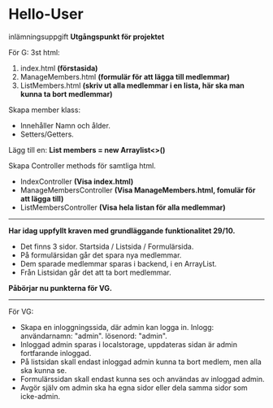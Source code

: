 # Hello-User
inlämningsuppgift
**Utgångspunkt för projektet**

För G:
3st html:
1. index.html **(förstasida)**
2. ManageMembers.html **(formulär för att lägga till medlemmar)**
3. ListMembers.html **(skriv ut alla medlemmar i en lista, här ska man kunna ta bort medlemmar)**

Skapa member klass:
- Innehåller Namn och ålder.
- Setters/Getters.

Lägg till en: **List<Member> members = new Arraylist<>()**

Skapa Controller methods för samtliga html.
-  IndexController **(Visa index.html)**
-  ManageMembersController **(Visa ManageMembers.html, fomulär för att lägga till)**
-  ListMembersController **(Visa hela listan för alla medlemmar)**

-------------------------------------------------------------------------------------------------------------
**Har idag uppfyllt kraven med grundläggande funktionalitet 29/10.** 

- Det finns 3 sidor. Startsida / Listsida / Formulärsida.
- På formulärsidan går det spara nya medlemmar.
- Dem sparade medlemmar sparas i backend, i en ArrayList.
- Från Listsidan går det att ta bort medlemmar.


**Påbörjar nu punkterna för VG.**

-------------------------------------------------------------------------------------------------------------

För VG:
- Skapa en inloggningssida, där admin kan logga in. Inlogg: användarnamn: "admin".  lösenord: "admin".
- Inloggad admin sparas i localstorage, uppdateras sidan är admin fortfarande inloggad.
- På listsidan skall endast inloggad admin kunna ta bort medlem, men alla ska kunna se.
- Formulärssidan skall endast kunna ses och användas av inloggad admin.
- Avgör själv om admin ska ha egna sidor eller dela samma sidor som icke-admin.

